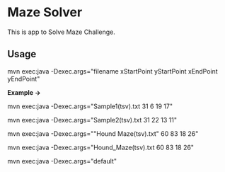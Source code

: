 # Maze Solver
This is app to Solve Maze Challenge.
## Usage

mvn exec:java -Dexec.args="filename xStartPoint yStartPoint xEndPoint yEndPoint"

**Example ->**

mvn exec:java -Dexec.args="Sample1(tsv).txt 31 6 19 17"

mvn exec:java -Dexec.args="Sample2(tsv).txt 31 22 13 11"

mvn exec:java -Dexec.args="\"Hound Maze(tsv).txt\" 60 83 18 26"

mvn exec:java -Dexec.args="Hound_Maze(tsv).txt 60 83 18 26"

mvn exec:java -Dexec.args="default"
